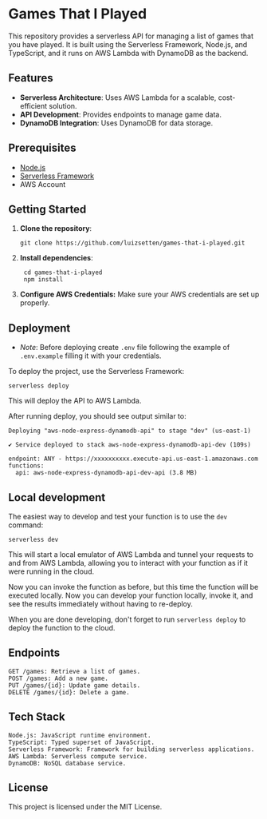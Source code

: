 # Games That I Played

This repository provides a serverless API for managing a list of games that you have played. It is built using the Serverless Framework, Node.js, and TypeScript, and it runs on AWS Lambda with DynamoDB as the backend.

## Features

- **Serverless Architecture**: Uses AWS Lambda for a scalable, cost-efficient solution.
- **API Development**: Provides endpoints to manage game data.
- **DynamoDB Integration**: Uses DynamoDB for data storage.

## Prerequisites

- [Node.js](https://nodejs.org/)
- [Serverless Framework](https://www.serverless.com/)
- AWS Account

## Getting Started

1. **Clone the repository**:

   ```
   git clone https://github.com/luizsetten/games-that-i-played.git
   ```

2. **Install dependencies**:

   ```
    cd games-that-i-played
    npm install
   ```

3. **Configure AWS Credentials:** Make sure your AWS credentials are set up properly.

## Deployment

- _Note_: Before deploying create `.env` file following the example of `.env.example` filling it with your credentials.

To deploy the project, use the Serverless Framework:

```
serverless deploy
```

This will deploy the API to AWS Lambda.

After running deploy, you should see output similar to:

```
Deploying "aws-node-express-dynamodb-api" to stage "dev" (us-east-1)

✔ Service deployed to stack aws-node-express-dynamodb-api-dev (109s)

endpoint: ANY - https://xxxxxxxxxx.execute-api.us-east-1.amazonaws.com
functions:
  api: aws-node-express-dynamodb-api-dev-api (3.8 MB)
```

## Local development

The easiest way to develop and test your function is to use the `dev` command:

```
serverless dev
```

This will start a local emulator of AWS Lambda and tunnel your requests to and from AWS Lambda, allowing you to interact with your function as if it were running in the cloud.

Now you can invoke the function as before, but this time the function will be executed locally. Now you can develop your function locally, invoke it, and see the results immediately without having to re-deploy.

When you are done developing, don't forget to run `serverless deploy` to deploy the function to the cloud.

## Endpoints

    GET /games: Retrieve a list of games.
    POST /games: Add a new game.
    PUT /games/{id}: Update game details.
    DELETE /games/{id}: Delete a game.

## Tech Stack

    Node.js: JavaScript runtime environment.
    TypeScript: Typed superset of JavaScript.
    Serverless Framework: Framework for building serverless applications.
    AWS Lambda: Serverless compute service.
    DynamoDB: NoSQL database service.

## License

This project is licensed under the MIT License.
